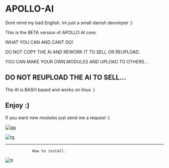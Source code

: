 # APOLLO-AI


Dont mind my bad English. Im just a small danish devoloper :)




This is the BETA version of APOLLO AI core.

WHAT YOU CAN AND CANT DO!

DO NOT COPY THE AI AND REWORK IT TO SELL OR REUPLOAD.

YOU CAN MAKE YOUR OWN MODULES AND UPLOAD TO OTHERS...

DO NOT REUPLOAD THE AI TO SELL...
----------------------------------------------------------

The AI is BASH based and works on linux :)



Enjoy :)
----------------------------------------------------------

If you want new modules just send me a request :)




![gg](https://user-images.githubusercontent.com/93089744/149834982-26646054-a367-48d5-9dc3-44c5dfb14e5b.png)



























![tg](https://user-images.githubusercontent.com/93089744/149834323-ed317c76-cdce-41a8-8cb2-0f36aba92bb8.png)






------------------------------------------------------------------------------
                How to install.







![tt](https://user-images.githubusercontent.com/93089744/149834560-49ce3d63-e5c7-464d-8781-e43c039fcaea.png)











